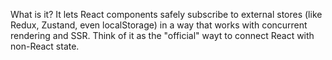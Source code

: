 What is it?
    It lets React components safely subscribe to external stores (like Redux, Zustand, even localStorage) in a way that works with  concurrent rendering and SSR.
    Think of it as the "official" wayt to connect React with non-React state.
    